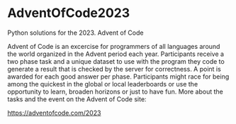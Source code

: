 # AdventOfCode2023



Python solutions for the 2023. Advent of Code

Advent of Code is an excercise for programmers of all languages around the world organized in the Advent period each year. Participants receive a two phase task and a unique dataset to use with the program they code to generate a result that is checked by the server for correctness. A point is awarded for each good answer per phase. Participants might race for being among the quickest in the global or local leaderboards or use the opportunity to learn, broaden horizons or just to have fun. More about the tasks and the event on the Advent of Code site:

https://adventofcode.com/2023
